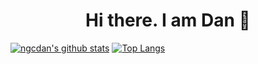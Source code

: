 <h1 align="center">Hi there. I am Dan 👋 </h1>


[![ngcdan's github stats](https://github-readme-stats.vercel.app/api?username=ngcdan&hide=issues&show_icons=true)](https://github.com/ngcdan)
[![Top Langs](https://github-readme-stats.vercel.app/api/top-langs/?username=ngcdan&layout=compact)](https://github.com/ngcdan)
<!--
**ngcdan/ngcdan** is a ✨ _special_ ✨ repository because its `README.md` (this file) appears on your GitHub profile.

Here are some ideas to get you started:

- 🔭 I’m currently working on ...
- 🌱 I’m currently learning ...
- 👯 I’m looking to collaborate on ...
- 🤔 I’m looking for help with ...
- 💬 Ask me about ...
- 📫 How to reach me: ...
- 😄 Pronouns: ...
- ⚡ Fun fact: ...
-->

